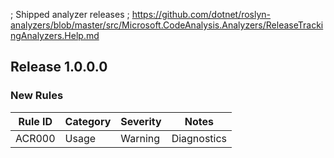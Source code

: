 ﻿; Shipped analyzer releases
; https://github.com/dotnet/roslyn-analyzers/blob/master/src/Microsoft.CodeAnalysis.Analyzers/ReleaseTrackingAnalyzers.Help.md

## Release 1.0.0.0

### New Rules
Rule ID | Category | Severity | Notes
--------|----------|----------|-------
ACR000  | Usage    | Warning  | Diagnostics

